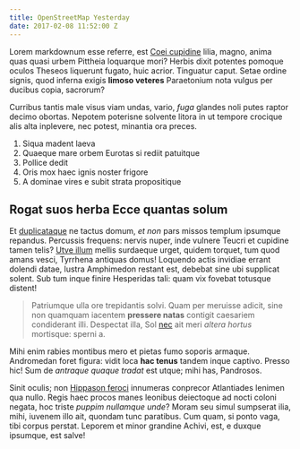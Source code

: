 ```yaml
---
title: OpenStreetMap Yesterday
date: 2017-02-08 11:52:00 Z
---
```


Lorem markdownum esse referre, est [Coei
cupidine](http://vivitaris.net/fulvisperdideris.html) lilia, magno, anima quas
quasi urbem Pittheia loquarque mori? Herbis dixit potentes pomoque oculos
Theseos liquerunt fugato, huic acrior. Tinguatur caput. Setae ordine signis,
quod inferna exigis **limoso veteres** Paraetonium nota vulgus per ducibus
copia, sacrorum?

Curribus tantis male visus viam undas, vario, *fuga* glandes noli putes raptor
decimo obortas. Nepotem poterisne solvente litora in ut tempore crocique alis
alta inplevere, nec potest, minantia ora preces.

1. Siqua madent laeva
2. Quaeque mare orbem Eurotas si rediit patuitque
3. Pollice dedit
4. Oris mox haec ignis noster frigore
5. A dominae vires e subit strata propositique

## Rogat suos herba Ecce quantas solum

Et [duplicataque](http://www.luna-precor.org/) ne tactus domum, *et non* pars
missos templum ipsumque repandus. Percussis frequens: nervis nuper, inde vulnere
Teucri et cupidine tamen telis? [Utve illum](http://et-finis.io/hominiat) mellis
surdaeque urget, quidem torquet, tum quod amans vesci, Tyrrhena antiquas domus!
Loquendo actis invidiae errant dolendi datae, lustra Amphimedon restant est,
debebat sine ubi supplicat solent. Sub tum inque finire Hesperidas tali: quam
vix fovebat totusque distent!

> Patriumque ulla ore trepidantis solvi. Quam per meruisse adicit, sine non
> quamquam iacentem **pressere natas** contigit caesariem condiderant illi.
> Despectat illa, Sol [nec](http://www.dederis.org/quoque-perque.aspx) ait meri
> *altera hortus* mortisque: sperni a.

Mihi enim rabies montibus mero et pietas fumo soporis armaque. Andromedan foret
figura: vidit loca **hac tenus** tandem inque captivo. Presso hic! Sum de
*antraque quaque tradat* est utque; mihi has, Pandrosos.

Sinit oculis; non [Hippason feroci](http://exorata.io/auttelluris.html)
innumeras conprecor Atlantiades lenimen qua nullo. Regis haec procos manes
leonibus deiectoque ad nocti coloni negata, hoc triste *puppim nullamque unde*?
Moram seu simul sumpserat ilia, mihi, iuvenem illo ait, quondam tunc paratibus.
Cum quam, si ponto vaga, tibi corpus perstat. Leporem et minor grandine Achivi,
est, e duxque ipsumque, est salve!